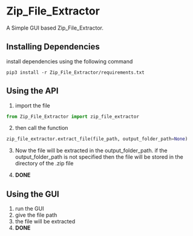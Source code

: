 # Zip_File_Extractor
A Simple GUI based Zip_File_Extractor.

## Installing Dependencies
install dependencies using the following command

`pip3 install -r Zip_File_Extractor/requirements.txt`

## Using the API

1. import the file

```python
from Zip_File_Extractor import zip_file_extractor
```

2. then call the function 

```python
zip_file_extractor.extract_file(file_path, output_folder_path=None) 
```

3. Now the file will be extracted in the output_folder_path. if the output_folder_path is not specified then the file will be stored in the directory of the .zip file

4. **DONE**
## Using the GUI

1. run the GUI 
2. give the file path 
3. the file will be extracted
4. **DONE**


